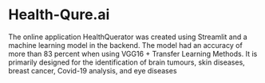 # Health-Qure.ai

The online application HealthQuerator was created using Streamlit and a machine learning model in the backend. The model had an accuracy of more than 83 percent when using VGG16 + Transfer Learning Methods. It is primarily designed for the identification of brain tumours, skin diseases, breast cancer, Covid-19 analysis, and eye diseases
